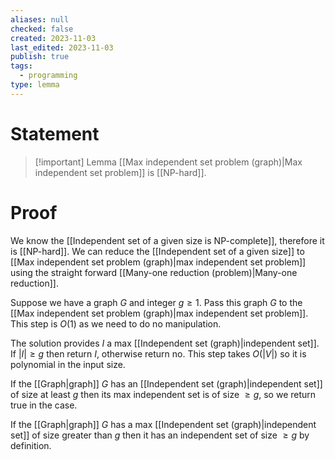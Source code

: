 ```yaml
---
aliases: null
checked: false
created: 2023-11-03
last_edited: 2023-11-03
publish: true
tags:
  - programming
type: lemma
---
```

# Statement

> [!important] Lemma
> [[Max independent set problem (graph)|Max independent set problem]] is [[NP-hard]].

# Proof

We know the [[Independent set of a given size is NP-complete]], therefore it is [[NP-hard]]. We can reduce the [[Independent set of a given size]] to [[Max independent set problem (graph)|max independent set problem]] using the straight forward [[Many-one reduction (problem)|Many-one reduction]].

Suppose we have a graph $G$ and integer $g \geq 1$. Pass this graph $G$ to the [[Max independent set problem (graph)|max independent set problem]]. This step is $O(1)$ as we need to do no manipulation.

The solution provides $I$ a max [[Independent set (graph)|independent set]]. If $\vert I \vert \geq g$ then return $I$, otherwise return no. This step takes $O(\vert V \vert)$ so it is polynomial in the input size.

If the [[Graph|graph]] $G$ has an [[Independent set (graph)|independent set]] of size at least $g$ then its max independent set is of size $\geq g$, so we return true in the case.

If the [[Graph|graph]] $G$ has a max [[Independent set (graph)|independent set]] of size greater than $g$ then it has an independent set of size $\geq g$ by definition.
